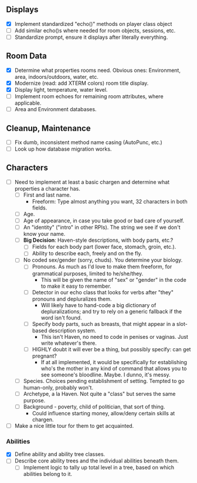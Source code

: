 ## Displays
- [x] Implement standardized "echo()" methods on player class object
- [ ] Add similar echo()s where needed for room objects, sessions, etc.
- [ ] Standardize prompt, ensure it displays after literally everything.

## Room Data
- [x] Determine what properties rooms need. Obvious ones: Environment, area, indoors/outdoors, water, etc.
- [x] Modernize (read: add XTERM colors) room title display.
- [x] Display light, temperature, water level.
- [ ] Implement room echoes for remaining room attributes, where applicable.
- [ ] Area and Environment databases.

## Cleanup, Maintenance
- [ ] Fix dumb, inconsistent method name casing (AutoPunc, etc.)
- [ ] Look up how database migration works.

## Characters

- [ ] Need to implement at least a basic chargen and determine what properties a character has.
   - [ ] First and last name.
      - Freeform: Type almost anything you want, 32 characters in both fields.
   - [ ] Age.
   - [ ] Age of appearance, in case you take good or bad care of yourself.
   - [ ] An "identity" ("intro" in other RPIs). The string we see if we don't know your name.
   - [ ] **Big Decision**: Haven-style descriptions, with body parts, etc.?
      - [ ] Fields for each body part (lower face, stomach, groin, etc.).
      - [ ] Ability to describe each, freely and on the fly.
   - [ ] No coded sex/gender (sorry, chuds). You determine your biology.
      - [ ] Pronouns. As much as I'd love to make them freeform, for grammatical purposes, limited to he/she/they.
         * This will be given the name of "sex" or "gender" in the code to make it easy to remember.
      - [ ] Detector in our echo class that looks for verbs after "they" pronouns and depluralizes them.
         * Will likely have to hand-code a big dictionary of depluralizations; and try to rely on a generic fallback if the word isn't found.
      - [ ] Specify body parts, such as breasts, that might appear in a slot-based description system.
         * This isn't Haven, no need to code in penises or vaginas. Just write whatever's there.
      - [ ] HIGHLY doubt it will ever be a thing, but possibly specify: can get pregnant?
         * If at all implemented, it would be specifically for establishing who's the mother in any kind of command that allows you to see someone's bloodline. Maybe. I dunno, it's messy.
   - [ ] Species. Choices pending establishment of setting. Tempted to go human-only, probably won't.
   - [ ] Archetype, a la Haven. Not quite a "class" but serves the same purpose.
   - [ ] Background - poverty, child of politician, that sort of thing.
      * Could influence starting money, allow/deny certain skills at chargen.

- [ ] Make a nice little tour for them to get acquainted.

### Abilities

- [x] Define ability and ability tree classes.
- [ ] Describe core ability trees and the individual abilities beneath them.
   - [ ] Implement logic to tally up total level in a tree, based on which abilities belong to it.